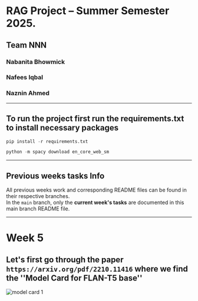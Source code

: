 # RAG Project – Summer Semester 2025. 
## Team NNN
### Nabanita Bhowmick
### Nafees Iqbal
### Naznin Ahmed

---

## To run the project first run the requirements.txt to install necessary packages
```python 
pip install -r requirements.txt
```
```python 
python -m spacy download en_core_web_sm
```


---

## Previous weeks tasks Info

All previous weeks work and corresponding README files can be found in their respective branches.  
In the `main` branch, only the **current week's tasks** are documented in this main branch README file.

---

# Week 5

## Let's first go through the paper `https://arxiv.org/pdf/2210.11416` where we find the ''Model Card for FLAN-T5 base''

![model card 1](https://github.com/nafees-iqbal/NLProc-Proj-M-SS25/blob/main/images/images/flan2_architecture.jpg?raw=true)